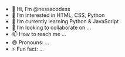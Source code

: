 - 👋 Hi, I’m @nessacodess
- 👀 I’m interested in HTML, CSS, Python
- 🌱 I’m currently learning Python & JavaScript
- 💞️ I’m looking to collaborate on ...
- 📫 How to reach me ...
- 😄 Pronouns: ...
- ⚡ Fun fact: ...

<!---
nessacodess/nessacodess is a ✨ special ✨ repository because its `README.md` (this file) appears on your GitHub profile.
You can click the Preview link to take a look at your changes.
--->
